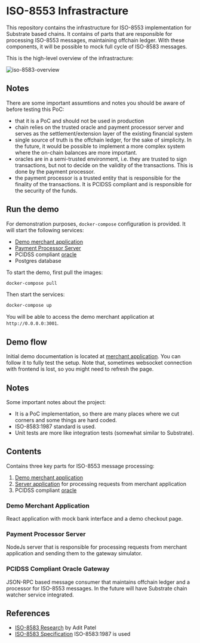# ISO-8553 Infrastracture

This repository contains the infrastructure for ISO-8553 implementation for Substrate based chains. It contains of parts that are responsible for processing ISO-8553 messages, maintaining offchain ledger. With these components, it will be possible to mock full cycle of ISO-8583 messages.

This is the high-level overview of the infrastracture:

![iso-8583-overview](https://github.com/subclone/payment-processor/assets/88332432/939a8e5c-0b2e-4735-b0f4-003726008248)


## Notes

There are some important assumtions and notes you should be aware of before testing this PoC:

- that it is a PoC and should not be used in production
- chain relies on the trusted oracle and payment processor server and serves as the settlement/extension layer of the existing financial system
- single source of truth is the offchain ledger, for the sake of simplicity. In the future, it would be possible to implement a more complex system where the on-chain balances are more important.
- oracles are in a semi-trusted environment, i.e. they are trusted to sign transactions, but not to decide on the validity of the transactions. This is done by the payment processor.
- the payment processor is a trusted entity that is responsible for the finality of the transactions. It is PCIDSS compliant and is responsible for the security of the funds.

## Run the demo

For demonstration purposes, `docker-compose` configuration is provided. It will start the following services:

- [Demo merchant application](./interface/README.md)
- [Payment Processor Server](./payment-processor/README.md)
- PCIDSS compliant [oracle](./pcidss/README.md)
- Postgres database

To start the demo, first pull the images:

```bash
docker-compose pull
```

Then start the services:

```bash
docker-compose up
```

You will be able to access the demo merchant application at `http://0.0.0.0:3001`.

## Demo flow

Initial demo documentation is located at [merchant application](./interface/README.md). You can follow it to fully test the setup. Note that, sometimes websocket connection with frontend is lost, so you might need to refresh the page.

## Notes

Some important notes about the project:

- It is a PoC implementation, so there are many places where we cut corners and some things are hard coded.
- ISO-8583:1987 standard is used.
- Unit tests are more like integration tests (somewhat similar to Substrate).

## Contents

Contains three key parts for ISO-8553 message processing:

1. [Demo merchant application](./interface/README.md)
2. [Server application](./payment-processor/README.md) for processing requests from merchant application
3. PCIDSS compliant [oracle](./pcidss/README.md)

### Demo Merchant Application

React application with mock bank interface and a demo checkout page.

### Payment Processor Server

NodeJs server that is responsible for processing requests from merchant application and sending them to the gateway simulator.

### PCIDSS Compliant Oracle Gateway

JSON-RPC based message consumer that maintains offchain ledger and a processor for ISO-8553 messages. In the future will have Substrate chain watcher service integrated.

## References

- [ISO-8583 Research](https://github.com/adit313/ISO8583-Blockchain-Integration-Plan) by Adit Patel
- [ISO-8583 Specification](https://www.iso.org/standard/15870.html) ISO-8583:1987 is used
